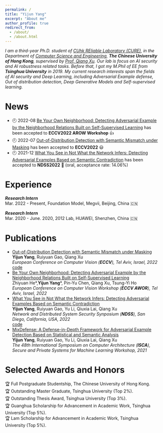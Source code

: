 ```yaml
---
permalink: /
title: "Yijun Yang"
excerpt: "About me"
author_profile: true
redirect_from: 
  - /about/
  - /about.html
---
```

*I am a third-year Ph.D. student of [CUhk REliable Laboratory (CURE)](https://cure-lab.github.io/), in the Department of [Computer Science and Engineering](https://www.cse.cuhk.edu.hk/), **The Chinese University of Hong Kong**, supervised by [Prof. Qiang Xu](https://scholar.google.com/citations?user=eSiKPqUAAAAJ&hl=zh-CN). Our lab is focus on AI security and AI robustness related tasks. Before that, I got my M.Phil of EE from **Tsinghua University** in 2019. My current research interests span the fields of AI security and Deep Learning, including Adversarial Example defense, Out of distribution detection, Deep Generative Models and Self-supervised learning.* 



News
======
- 🕘 2022-08 [Be Your Own Neighborhood: Detecting Adversarial Example by the Neighborhood Relations Built on Self-Supervised Learning](/files/ECCV2022_workshop.pdf) has been accepted to **ECCV2022 AROW Workshop** 👍
- 🕘 2022-07 [Out-of-Distribution Detection with Semantic Mismatch under Masking](https://arxiv.org/abs/2208.00446) has been accepted to **ECCV2022** 😃
- 🕘 2021-12 [What You See in Not What the Network Infers: Detecting Adversarial Examples Based on Semantic Contradiction](https://arxiv.org/abs/2201.09650) has been accepted to **NDSS2022** 👏 (oral, acceptance rate: 14.06%)

Experience
======
**_Research Intern_**
<br />Mar. 2022 - Present, Foundation Model, Megvii, Beijing, China 🇨🇳

**_Research Intern_**
<br />Mar. 2020 - June. 2020, 2012 Lab, HUAWEI, Shenzhen, China 🇨🇳

Publications
======
- [Out-of-Distribution Detection with Semantic Mismatch under Masking](https://arxiv.org/abs/2208.00446.pdf)
  <br />**Yijun Yang**, Ruiyuan Gao, Qiang Xu
  <br />*European Conference on Computer Vision (**ECCV**), Tel Aviv, Israel, 2022*
  <br />[code](https://github.com/cure-lab/MOODCat)
- [Be Your Own Neighborhood: Detecting Adversarial Example by the Neighborhood Relations Built on Self-Supervised Learning](/files/ECCV2022_workshop.pdf)
  <br />Zhiyuan He*,**Yijun Yang***, Pin-Yu Chen, Qiang Xu, Tsung-Yi Ho
  <br />*European Conference on Computer Vision Workshop (**ECCV AWOR**), Tel Aviv, Israel, 2022*
- [What You See in Not What the Network Infers: Detecting Adversarial Examples Based on Semantic Contradiction](https://arxiv.org/abs/2201.09650.pdf)
  <br />**Yijun Yang**, Ruiyuan Gao, Yu Li, Qiuxia Lai, Qiang Xu
  <br />*Network and Distributed System Security Synposium (**NDSS**), San Diego, California, USA, 2022*
  <br />[code](https://github.com/cure-lab/ContraNet)
- [MixDefense: A Defense-in-Depth Framework for Adversarial Example Detection Based on Statistical and Semantic Analysis](https://arxiv.org/abs/2104.10076)
  <br />**Yijun Yang**, Ruiyuan Gao, Yu Li, Qiuxia Lai, Qiang Xu
  <br />*The 48th International Symposium on Computer Architecture (**ISCA**), Secure and Private Systems for Machine Learning Workshop, 2021*
 

Selected Awards and Honors
======
 
  🏆 Full Postgraduate Studentship, The Chinese University of Hong Kong.
  <br />🏆 Outstanding Master Graduate, Tsinghua University (Top 2%).
  <br />🏆 Outstanding Thesis Award, Tsinghua University (Top 3%).
  <br />🏆 Guanghua Scholarship for Advancement in Academic Work, Tsinghua University (Top 5%).
  <br />🏆 Lam Scholarship for Advancement in Academic Work, Tsinghua University (Top 5%).
 
 
